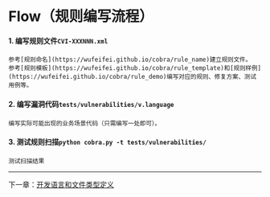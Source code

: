 # Flow（规则编写流程）

#### 1. 编写规则文件`CVI-XXXNNN.xml`
    参考[规则命名](https://wufeifei.github.io/cobra/rule_name)建立规则文件。
    参考[规则模板](https://wufeifei.github.io/cobra/rule_template)和[规则样例](https://wufeifei.github.io/cobra/rule_demo)编写对应的规则、修复方案、测试用例等。

#### 2. 编写漏洞代码`tests/vulnerabilities/v.language`
    编写实际可能出现的业务场景代码（只需编写一处即可）。

#### 3. 测试规则扫描`python cobra.py -t tests/vulnerabilities/`
    测试扫描结果

---
下一章：[开发语言和文件类型定义](https://wufeifei.github.io/cobra/languages)